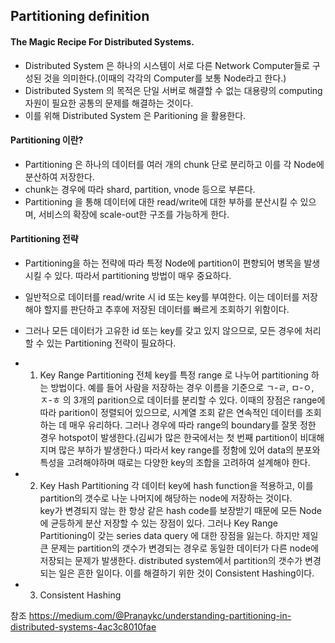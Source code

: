 Partitioning definition
----------------------
#### The Magic Recipe For Distributed Systems.
* Distributed System 은 하나의 시스템이 서로 다른 Network Computer들로 구성된 것을 의미한다.(이때의 각각의 Computer를 보통 Node라고 한다.)<br/>
* Distributed System 의 목적은 단일 서버로 해결할 수 없는 대용량의 computing 자원이 필요한 공통의 문제를 해결하는 것이다. 
* 이를 위해 Distributed System 은 Paritioning 을 활용한다.

#### Partitioning 이란?
* Partitioning 은 하나의 데이터를 여러 개의 chunk 단로 분리하고 이를 각 Node에 분산하여 저장한다. 
* chunk는 경우에 따라 shard, partition, vnode 등으로 부른다. 
* Partitioning 을 통해 데이터에 대한 read/write에 대한 부하를 분산시킬 수 있으며, 서비스의 확장에 scale-out한 구조를 가능하게 한다.


#### Partitioning 전략
* Partitioning을 하는 전략에 따라 특정 Node에 partition이 편향되어 병목을 발생시킬 수 있다. 따라서 partitioning 방법이 매우 중요하다.
* 일반적으로 데이터를 read/write 시 id 또는 key를 부여한다. 이는 데이터를 저장해야 할지를 판단하고 추후에 저장된 데이터를 빠르게 조회하기 위함이다.
* 그러나 모든 데이터가 고유한 id 또는 key를 갖고 있지 않으므로, 모든 경우에 처리할 수 있는 Partitioning 전략이 필요하다.

* 1) Key Range Partitioning
전체 key를 특정 range 로 나누어 partitioning 하는 방법이다.
예를 들어 사람을 저장하는 경우 이름을 기준으로 ㄱ-ㄹ, ㅁ-ㅇ, ㅈ-ㅎ 의 3개의 parition으로 데이터를 분리할 수 있다.
이때의 장점은 range에 따라 parition이 정렬되어 있으므로, 시계열 조회 같은 연속적인 데이터를 조회하는 데 매우 유리하다.
그러나 경우에 따라 range의 boundary를 잘못 정한 경우 hotspot이 발생한다.(김씨가 많은 한국에서는 첫 번째 partition이 비대해지며 많은 부하가 발생한다.)
따라서 key range를 정함에 있어 data의 분포와 특성을 고려해야하며 때로는 다양한 key의 조합을 고려하여 설계해야 한다.


* 2) Key Hash Partitioning
각 데이터 key에 hash function을 적용하고, 이를 partition의 갯수로 나눈 나머지에 해당하는 node에 저장하는 것이다.  
key가 변경되지 않는 한 항상 같은 hash code를 보장받기 때문에 모든 Node에 균등하게 분산 저장할 수 있는 장점이 있다.
그러나 Key Range Partitioning이 갖는 series data query 에 대한 장점을 잃는다. 하지만 제일 큰 문제는 
partition의 갯수가 변경되는 경우로 동일한 데이터가 다른 node에 저장되는 문제가 발생한다. 
distributed system에서 partition의 갯수가 변경되는 일은 흔한 일이다. 이를 해결하기 위한 것이 Consistent Hashing이다.

* 3) Consistent Hashing


참조
https://medium.com/@Pranaykc/understanding-partitioning-in-distributed-systems-4ac3c8010fae